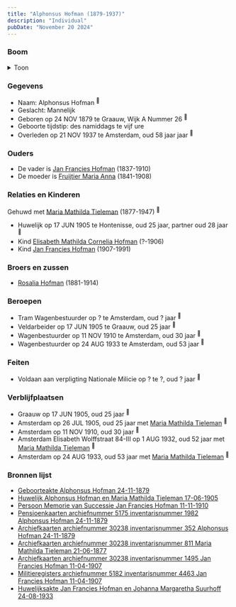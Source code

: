 ```yaml
---
title: "Alphonsus Hofman (1879-1937)"
description: "Individual"
pubDate: "November 20 2024"
---
```


### Boom
<details><summary>Toon</summary>

![test](https://www.plantuml.com/plantuml/svg/bPHjRzem4CVV-rESsXVRNY3b0HQ246seI5Sa6Dhef6cQa9EunCEnaUq8eOhlNgSnZwqAUnNdxFFzxlvtlbKQIrqM3Aa5vKiiSG49JXTpAKgUtGac96Y9kJ9RX6kKqun0IcNAIBqcnLAleI15GgIgJKeJIOHUBmawk3LbM2buHW3G5p8ZSfhJTC69KjrkWIdlzS176uG-mUGrb4ArnzKGSuWDGag9Wc_YgS3y2h221yTn_1R0zS2FMt7VNFtyH0dBDj3j93XPpnAXDIET7hXj64PZy_43k9SObwk3esfHCZR3F9kbKYYL28DK-RZmSp01DtIThSzcInJBalxJb4WOOKanH9pZFL9eaEB-m1_u7o0zZAU6f-d2voyc9wu9fqgHyrW1H8_tXifflw7gTbOaooYVL_GmYdwR047moXKRBhS5rupESxqcZ8cLOTiWMy96mvv0De6zmNeQWzdoMZxQHelOCXTSbQUIc3Em4_IyD5uJnjz_LQJXnT9uRkqJ6ZcZekgs31TLwrYqMfGHrZbb6OQfkOuS4GQNA6IY31_7hpNyBuNQLg7cCTnx8WLrXD1fxLHg1szLigu3HXLEYCxtgTq9oGapoPve4BYNP7W3DnSKsuw1y_MzT3wOJI_mBffD5wB9Zoh0ORtEZsUp7kamT8-uR0VQ1cu7o0g-DzWgDsoXJluzPElN-6FUiepmlxiDT4juPbxA5m00)
</details>

### Gegevens
- Naam: Alphonsus Hofman <sup><a href="../s00422/" style="text-decoration:none" title="Geboorteakte Alphonsus Hofman 24-11-1879">:link:</a></sup>
- Geslacht: Mannelijk
- Geboren op 24 NOV 1879 te Graauw, Wijk A Nummer 26 <sup><a href="../s00422/" style="text-decoration:none" title="Geboorteakte Alphonsus Hofman 24-11-1879">:link:</a></sup>
- Geboorte tijdstip: des namiddags te vijf ure
- Overleden op 21 NOV 1937 te Amsterdam, oud 58 jaar jaar <sup><a href="../s00449/" style="text-decoration:none" title="Pensioenkaarten archiefnummer 5175 inventarisnummer 1982 Alphonsus Hofman 24-11-1879">:link:</a></sup>

### Ouders
- De vader is [Jan Francies Hofman](../i00035/) (1837-1910)
- De moeder is [Fruijtier Maria Anna](../i00039/) (1841-1908)

### Relaties en Kinderen

Gehuwd met [Maria Mathilda Tieleman](../i00257/) (1877-1947) <sup><a href="../s00426/" style="text-decoration:none" title="Huwelijk Alphonsus Hofman en Maria Mathilda Tieleman 17-06-1905">:link:</a></sup>
- Huwelijk op 17 JUN 1905 te Hontenisse, oud 25 jaar, partner oud 28 jaar <sup><a href="../s00426/" style="text-decoration:none" title="Huwelijk Alphonsus Hofman en Maria Mathilda Tieleman 17-06-1905">:link:</a></sup>
- Kind [Elisabeth Mathilda Cornelia Hofman](../i00271/) (?-1906)
- Kind [Jan Francies Hofman](../i00272/) (1907-1991)

### Broers en zussen
- [Rosalia Hofman](../i00254/) (1881-1914)

### Beroepen
- Tram Wagenbestuurder op ? te Amsterdam, oud ? jaar <sup><a href="../s00449/" style="text-decoration:none" title="Pensioenkaarten archiefnummer 5175 inventarisnummer 1982 Alphonsus Hofman 24-11-1879">:link:</a></sup>
- Veldarbeider op 17 JUN 1905 te Graauw, oud 25 jaar <sup><a href="../s00426/" style="text-decoration:none" title="Huwelijk Alphonsus Hofman en Maria Mathilda Tieleman 17-06-1905">:link:</a></sup>
- Wagenbestuurder op 11 NOV 1910 te Amsterdam, oud 30 jaar <sup><a href="../s00429/" style="text-decoration:none" title="Persoon Memorie van Successie Jan Francies Hofman 11-11-1910">:link:</a></sup>
- Wagenbestuurder op 24 AUG 1933 te Amsterdam, oud 53 jaar <sup><a href="../s00454/" style="text-decoration:none" title="Huwelijksakte Jan Francies Hofman en Johanna Margaretha Suurhoff 24-08-1933">:link:</a></sup>

### Feiten
- Voldaan aan verpligting Nationale Milicie op ? te ?, oud ? jaar <sup><a href="../s00426/" style="text-decoration:none" title="Huwelijk Alphonsus Hofman en Maria Mathilda Tieleman 17-06-1905">:link:</a></sup>

### Verblijfplaatsen
- Graauw  op 17 JUN 1905, oud 25 jaar  <sup><a href="../s00426/" style="text-decoration:none" title="Huwelijk Alphonsus Hofman en Maria Mathilda Tieleman 17-06-1905">:link:</a></sup>
- Amsterdam  op 26 JUL 1905, oud 25 jaar met [Maria Mathilda Tieleman](../i00257/) <sup><a href="../s00451/" style="text-decoration:none" title="Archiefkaarten archiefnummer 30238 inventarisnummer 811 Maria Mathilda Tieleman 21-06-1877">:link:</a></sup>
- Amsterdam  op 11 NOV 1910, oud 30 jaar  <sup><a href="../s00429/" style="text-decoration:none" title="Persoon Memorie van Successie Jan Francies Hofman 11-11-1910">:link:</a></sup>
- Amsterdam Elisabeth Wolffstraat 84-III op 1 AUG 1932, oud 52 jaar met [Maria Mathilda Tieleman](../i00257/) <sup><a href="../s00451/" style="text-decoration:none" title="Archiefkaarten archiefnummer 30238 inventarisnummer 811 Maria Mathilda Tieleman 21-06-1877">:link:</a></sup>
- Amsterdam  op 24 AUG 1933, oud 53 jaar met [Maria Mathilda Tieleman](../i00257/) <sup><a href="../s00454/" style="text-decoration:none" title="Huwelijksakte Jan Francies Hofman en Johanna Margaretha Suurhoff 24-08-1933">:link:</a></sup>

### Bronnen lijst
- [Geboorteakte Alphonsus Hofman 24-11-1879](../s00422/)
- [Huwelijk Alphonsus Hofman en Maria Mathilda Tieleman 17-06-1905](../s00426/)
- [Persoon Memorie van Successie Jan Francies Hofman 11-11-1910](../s00429/)
- [Pensioenkaarten archiefnummer 5175 inventarisnummer 1982 Alphonsus Hofman 24-11-1879](../s00449/)
- [Archiefkaarten archiefnummer 30238 inventarisnummer 352 Alphonsus Hofman 24-11-1879](../s00450/)
- [Archiefkaarten archiefnummer 30238 inventarisnummer 811 Maria Mathilda Tieleman 21-06-1877](../s00451/)
- [Archiefkaarten archiefnummer 30238 inventarisnummer 1495 Jan Francies Hofman 11-04-1907](../s00452/)
- [Militieregisters archiefnummer 5182 inventarisnummer 4463 Jan Francies Hofman 11-04-1907 ](../s00453/)
- [Huwelijksakte Jan Francies Hofman en Johanna Margaretha Suurhoff 24-08-1933](../s00454/)